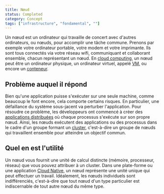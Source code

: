 ```yaml
---
title: Nœud 
status: Completed
category: Concept
tags: ["infrastructure", "fondamental", ""]
---
```


Un nœud est un ordinateur qui travaille de concert avec d'autres ordinateurs, ou nœuds, pour accomplir une tâche commune.
Prenons par exemple votre ordinateur portable, votre modem et votre imprimante.
Ils sont tous connectés via votre réseau wifi, communiquant et collaborant ensemble, chacun représentant un nœud.
En [cloud computing](/fr/cloud-computing/), un nœud peut être un ordinateur physique,
un ordinateur virtuel, appelé [VM](/fr/virtual-machine/), ou encore un [conteneur](/fr/container/).

## Problème auquel il répond

Bien qu'une application puisse s'exécuter sur une seule machine, comme beaucoup le font encore, cela comporte certains risques.
En particulier, une défaillance du système sous-jacent va perturber l'application.
Pour résoudre ce problème, les développeurs ont commencé à créer des [applications distribuées](/fr/distributed-apps/) où chaque processus s'exécute sur son propre nœud.
Ainsi, les nœuds exécutent des applications ou des processus dans le cadre d'un groupe formant un [cluster](/fr/cluster/), c'est-à-dire un groupe de nœuds qui travaillent ensemble pour atteindre un objectif commun.

## Quel en est l'utilité

Un nœud vous fournit une unité de calcul distincte (mémoire, processeur, réseau) que vous pouvez attribuer à un cluster.
Dans une plate-forme ou une application [Cloud Native](/fr/cloud-native-tech/), un nœud représente une unité unique qui peut effectuer un travail.
Idéalement, les nœuds individuels sont indifférenciés, c'est-à-dire que
tout nœud d'un type particulier est indiscernable de tout autre nœud du même type.